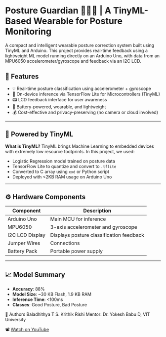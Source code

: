 # Posture Guardian 🧍‍♂️📐 | A TinyML-Based Wearable for Posture Monitoring
A compact and intelligent wearable posture correction system built using TinyML and Arduino. This project provides real-time feedback using a lightweight ML model running directly on an Arduino Uno, with data from an MPU6050 accelerometer/gyroscope and feedback via an I2C LCD.

## 🔧 Features

- 💡 Real-time posture classification using accelerometer + gyroscope
- 🧠 On-device inference via TensorFlow Lite for Microcontrollers (TinyML)
- 📟 LCD feedback interface for user awareness
- 🔋 Battery-powered, wearable, and lightweight
- 💰 Cost-effective and privacy-preserving (no camera or cloud involved)

---

## 🧠 Powered by TinyML

**What is TinyML?**
TinyML brings Machine Learning to embedded devices with extremely low resource footprints. In this project, we used:
- Logistic Regression model trained on posture data
- TensorFlow Lite to quantize and convert to `.tflite`
- Converted to C array using `xxd` or Python script
- Deployed with <2KB RAM usage on Arduino Uno

---

## ⚙️ Hardware Components

| Component       | Description                                |
|----------------|--------------------------------------------|
| Arduino Uno     | Main MCU for inference                    |
| MPU6050         | 3-axis accelerometer and gyroscope        |
| I2C LCD Display | Displays posture classification feedback   |
| Jumper Wires    | Connections                               |
| Battery Pack    | Portable power supply                     |

---

## 📈 Model Summary

- **Accuracy**: 88%
- **Model Size**: ~30 KB Flash, 1.9 KB RAM
- **Inference Time**: <100ms
- **Classes**: Good Posture, Bad Posture

👥 Authors
Baladhithya T 
S. Krithik Rishi
Mentor: Dr. Yokesh Babu D, VIT University

📽️ [Watch on YouTube](https://youtu.be/8XapK43eMfQ?si=fEIxYqNx7RbCLTOX)
